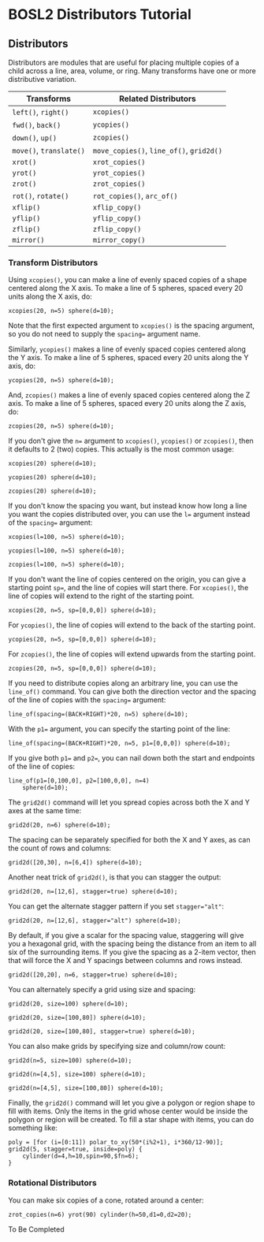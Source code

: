 # BOSL2 Distributors Tutorial

## Distributors

Distributors are modules that are useful for placing multiple copies of a
child across a line, area, volume, or ring.  Many transforms have one or
more distributive variation.

Transforms              | Related Distributors
----------------------- | ---------------------
`left()`, `right()`     | `xcopies()`
`fwd()`, `back()`       | `ycopies()`
`down()`, `up()`        | `zcopies()`
`move()`, `translate()` | `move_copies()`, `line_of()`, `grid2d()`
`xrot()`                | `xrot_copies()`
`yrot()`                | `yrot_copies()`
`zrot()`                | `zrot_copies()`
`rot()`, `rotate()`     | `rot_copies()`, `arc_of()`
`xflip()`               | `xflip_copy()`
`yflip()`               | `yflip_copy()`
`zflip()`               | `zflip_copy()`
`mirror()`              | `mirror_copy()`


### Transform Distributors
Using `xcopies()`, you can make a line of evenly spaced copies of a shape
centered along the X axis.  To make a line of 5 spheres, spaced every 20
units along the X axis, do:
```openscad-2D
xcopies(20, n=5) sphere(d=10);
```
Note that the first expected argument to `xcopies()` is the spacing argument,
so you do not need to supply the `spacing=` argument name.

Similarly, `ycopies()` makes a line of evenly spaced copies centered along the
Y axis. To make a line of 5 spheres, spaced every 20 units along the Y
axis, do:
```openscad-2D
ycopies(20, n=5) sphere(d=10);
```

And, `zcopies()` makes a line of evenly spaced copies centered along the Z axis.
To make a line of 5 spheres, spaced every 20 units along the Z axis, do:
```openscad
zcopies(20, n=5) sphere(d=10);
```

If you don't give the `n=` argument to `xcopies()`, `ycopies()` or `zcopies()`,
then it defaults to 2 (two) copies.  This actually is the most common usage:
```openscad-2D
xcopies(20) sphere(d=10);
```

```openscad-2D
ycopies(20) sphere(d=10);
```

```openscad
zcopies(20) sphere(d=10);
```

If you don't know the spacing you want, but instead know how long a line you
want the copies distributed over, you can use the `l=` argument instead of
the `spacing=` argument:
```openscad-2D
xcopies(l=100, n=5) sphere(d=10);
```

```openscad-2D
ycopies(l=100, n=5) sphere(d=10);
```

```openscad
zcopies(l=100, n=5) sphere(d=10);
```

If you don't want the line of copies centered on the origin, you can give a
starting point `sp=`, and the line of copies will start there.  For `xcopies()`,
the line of copies will extend to the right of the starting point.
```openscad-2D
xcopies(20, n=5, sp=[0,0,0]) sphere(d=10);
```

For `ycopies()`, the line of copies will extend to the back of the starting point.
```openscad-2D
ycopies(20, n=5, sp=[0,0,0]) sphere(d=10);
```

For `zcopies()`, the line of copies will extend upwards from the starting point.
```openscad
zcopies(20, n=5, sp=[0,0,0]) sphere(d=10);
```

If you need to distribute copies along an arbitrary line, you can use the
`line_of()` command.  You can give both the direction vector and the spacing
of the line of copies with the `spacing=` argument:
```openscad
line_of(spacing=(BACK+RIGHT)*20, n=5) sphere(d=10);
```

With the `p1=` argument, you can specify the starting point of the line:
```openscad
line_of(spacing=(BACK+RIGHT)*20, n=5, p1=[0,0,0]) sphere(d=10);
```

If you give both `p1=` and `p2=`, you can nail down both the start and
endpoints of the line of copies:
```openscad-2D
line_of(p1=[0,100,0], p2=[100,0,0], n=4)
    sphere(d=10);
```

The `grid2d()` command will let you spread copies across both the X and Y
axes at the same time:
```openscad-2D
grid2d(20, n=6) sphere(d=10);
```

The spacing can be separately specified for both the X and Y axes, as can
the count of rows and columns:
```openscad-2D
grid2d([20,30], n=[6,4]) sphere(d=10);
```

Another neat trick of `grid2d()`, is that you can stagger the output:
```openscad-2D
grid2d(20, n=[12,6], stagger=true) sphere(d=10);
```

You can get the alternate stagger pattern if you set `stagger="alt"`:
```openscad-2D
grid2d(20, n=[12,6], stagger="alt") sphere(d=10);
```

By default, if you give a scalar for the spacing value, staggering will give
you a hexagonal grid, with the spacing being the distance from an item to all
six of the surrounding items.  If you give the spacing as a 2-item vector,
then that will force the X and Y spacings between columns and rows instead.
```openscad-2D
grid2d([20,20], n=6, stagger=true) sphere(d=10);
```

You can alternately specify a grid using size and spacing:
```openscad-2D
grid2d(20, size=100) sphere(d=10);
```

```openscad-2D
grid2d(20, size=[100,80]) sphere(d=10);
```

```openscad-2D
grid2d(20, size=[100,80], stagger=true) sphere(d=10);
```

You can also make grids by specifying size and column/row count:
```openscad-2D
grid2d(n=5, size=100) sphere(d=10);
```

```openscad-2D
grid2d(n=[4,5], size=100) sphere(d=10);
```

```openscad-2D
grid2d(n=[4,5], size=[100,80]) sphere(d=10);
```

Finally, the `grid2d()` command will let you give a polygon or region shape
to fill with items.  Only the items in the grid whose center would be inside
the polygon or region will be created.  To fill a star shape with items, you
can do something like:
```openscad
poly = [for (i=[0:11]) polar_to_xy(50*(i%2+1), i*360/12-90)];
grid2d(5, stagger=true, inside=poly) {
    cylinder(d=4,h=10,spin=90,$fn=6);
}
```


### Rotational Distributors
You can make six copies of a cone, rotated around a center:
```openscad
zrot_copies(n=6) yrot(90) cylinder(h=50,d1=0,d2=20);
```

To Be Completed


